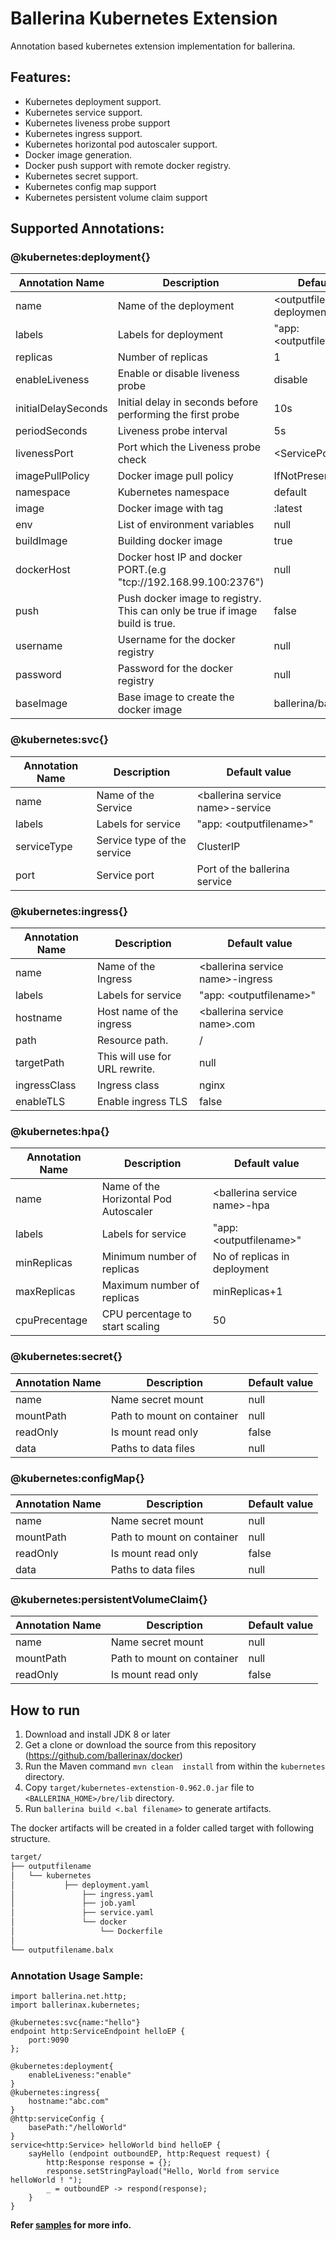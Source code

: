 # Ballerina Kubernetes Extension
 
Annotation based kubernetes extension implementation for ballerina. 

## Features:
- Kubernetes deployment support. 
- Kubernetes service support.
- Kubernetes liveness probe support
- Kubernetes ingress support.
- Kubernetes horizontal pod autoscaler support.
- Docker image generation. 
- Docker push support with remote docker registry.
- Kubernetes secret support.
- Kubernetes config map support
- Kubernetes persistent volume claim support


## Supported Annotations:

### @kubernetes:deployment{}
|**Annotation Name**|**Description**|**Default value**|
|--|--|--|
|name|Name of the deployment|\<outputfilename\>-deployment|
|labels|Labels for deployment|"app: \<outputfilename\>"|
|replicas|Number of replicas|1|
|enableLiveness|Enable or disable liveness probe|disable|
|initialDelaySeconds|Initial delay in seconds before performing the first probe|10s|
|periodSeconds|Liveness probe interval|5s|
|livenessPort|Port which the Liveness probe check|\<ServicePort\>|
|imagePullPolicy|Docker image pull policy|IfNotPresent|
|namespace|Kubernetes namespace|default|
|image|Docker image with tag|<output file name>:latest|
|env|List of environment variables|null|
|buildImage|Building docker image|true|
|dockerHost|Docker host IP and docker PORT.(e.g "tcp://192.168.99.100:2376")|null|
|push|Push docker image to registry. This can only be true if image build is true.|false|
|username|Username for the docker registry|null|
|password|Password for the docker registry|null|
|baseImage|Base image to create the docker image|ballerina/ballerina:latest|

### @kubernetes:svc{}
|**Annotation Name**|**Description**|**Default value**|
|--|--|--|
|name|Name of the Service|\<ballerina service name\>-service|
|labels|Labels for service|"app: \<outputfilename\>"|
|serviceType|Service type of the service|ClusterIP|
|port|Service port|Port of the ballerina service|

### @kubernetes:ingress{}
|**Annotation Name**|**Description**|**Default value**|
|--|--|--|
|name|Name of the Ingress|\<ballerina service name\>-ingress
|labels|Labels for service|"app: \<outputfilename\>"
|hostname|Host name of the ingress|\<ballerina service name\>.com
|path|Resource path.|/
|targetPath|This will use for URL rewrite.|null
|ingressClass|Ingress class|nginx
|enableTLS|Enable ingress TLS|false

### @kubernetes:hpa{}
|**Annotation Name**|**Description**|**Default value**|
|--|--|--|
|name|Name of the Horizontal Pod Autoscaler|\<ballerina service name\>-hpa|
|labels|Labels for service|"app: \<outputfilename\>"|
|minReplicas|Minimum number of replicas|No of replicas in deployment|
|maxReplicas|Maximum number of replicas|minReplicas+1|
|cpuPrecentage|CPU percentage to start scaling|50|

### @kubernetes:secret{}
|**Annotation Name**|**Description**|**Default value**|
|--|--|--|
|name|Name secret mount|null|
|mountPath|Path to mount on container|null|
|readOnly|Is mount read only|false|
|data|Paths to data files|null|

### @kubernetes:configMap{}
|**Annotation Name**|**Description**|**Default value**|
|--|--|--|
|name|Name secret mount|null|
|mountPath|Path to mount on container|null|
|readOnly|Is mount read only|false|
|data|Paths to data files|null|

### @kubernetes:persistentVolumeClaim{}
|**Annotation Name**|**Description**|**Default value**|
|--|--|--|
|name|Name secret mount|null|
|mountPath|Path to mount on container|null|
|readOnly|Is mount read only|false|

## How to run

1. Download and install JDK 8 or later
2. Get a clone or download the source from this repository (https://github.com/ballerinax/docker)
3. Run the Maven command ``mvn clean  install`` from within the ``kubernetes`` directory.
4. Copy ``target/kubernetes-extenstion-0.962.0.jar`` file to ``<BALLERINA_HOME>/bre/lib`` directory.
5. Run ``ballerina build <.bal filename>`` to generate artifacts.

The docker artifacts will be created in a folder called target with following structure.
```bash
target/
├── outputfilename
│   └── kubernetes
│      		├── deployment.yaml
│       		├── ingress.yaml
│       		├── job.yaml
│       		├── service.yaml
│        		└── docker
│	      		    └── Dockerfile
│  	
└── outputfilename.balx	
```

### Annotation Usage Sample:
```ballerina
import ballerina.net.http;
import ballerinax.kubernetes;

@kubernetes:svc{name:"hello"}
endpoint http:ServiceEndpoint helloEP {
    port:9090
};

@kubernetes:deployment{
    enableLiveness:"enable"
}
@kubernetes:ingress{
    hostname:"abc.com"
}
@http:serviceConfig {
    basePath:"/helloWorld"
}
service<http:Service> helloWorld bind helloEP {
    sayHello (endpoint outboundEP, http:Request request) {
        http:Response response = {};
        response.setStringPayload("Hello, World from service helloWorld ! ");
        _ = outboundEP -> respond(response);
    }
}
```
**Refer [samples](samples) for more info.**
